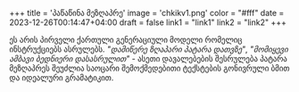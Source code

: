 +++
title = 'პაწაწინა მეზღაპრე'
image = 'chkikv1.png'
color = "#fff"
date = 2023-12-26T00:14:47+04:00
draft = false
link1 = "link1"
link2 = "link2"
+++

ეს არის პირველი ქართული გენერაციული მოდელი რომელიც ინსტრუქციებს ასრულებს. 
*"დამიწერე ზღაპარი პატარა დათვზე"*,
*"მომიყევი ამბავი ბედნიერი დასასრულით"* - ასეთი დავალებების შესრულება პატარა მეზღაპრეს შეუძლია საოცარი შემოქმედებითი ტექსტების გონივრული ბმით და იდეალური გრამატიკით. 